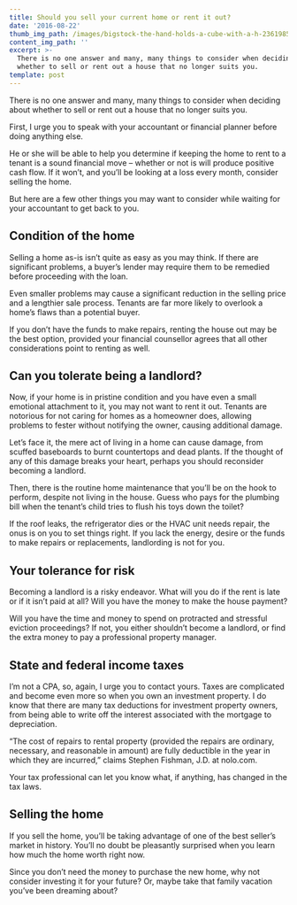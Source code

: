 ```yaml
---
title: Should you sell your current home or rent it out?
date: '2016-08-22'
thumb_img_path: /images/bigstock-the-hand-holds-a-cube-with-a-h-236198569.jpg
content_img_path: ''
excerpt: >-
  There is no one answer and many, many things to consider when deciding about
  whether to sell or rent out a house that no longer suits you.
template: post
---
```

<!--StartFragment-->

There is no one answer and many, many things to consider when deciding about whether to sell or rent out a house that no longer suits you.

First, I urge you to speak with your accountant or financial planner before doing anything else.

He or she will be able to help you determine if keeping the home to rent to a tenant is a sound financial move – whether or not is will produce positive cash flow. If it won’t, and you’ll be looking at a loss every month, consider selling the home.

But here are a few other things you may want to consider while waiting for your accountant to get back to you.

## Condition of the home

Selling a home as-is isn’t quite as easy as you may think. If there are significant problems, a buyer’s lender may require them to be remedied before proceeding with the loan.

Even smaller problems may cause a significant reduction in the selling price and a lengthier sale process. Tenants are far more likely to overlook a home’s flaws than a potential buyer.

If you don’t have the funds to make repairs, renting the house out may be the best option, provided your financial counsellor agrees that all other considerations point to renting as well.

## Can you tolerate being a landlord?

Now, if your home is in pristine condition and you have even a small emotional attachment to it, you may not want to rent it out. Tenants are notorious for not caring for homes as a homeowner does, allowing problems to fester without notifying the owner, causing additional damage.

Let’s face it, the mere act of living in a home can cause damage, from scuffed baseboards to burnt countertops and dead plants. If the thought of any of this damage breaks your heart, perhaps you should reconsider becoming a landlord.

Then, there is the routine home maintenance that you’ll be on the hook to perform, despite not living in the house. Guess who pays for the plumbing bill when the tenant’s child tries to flush his toys down the toilet?

If the roof leaks, the refrigerator dies or the HVAC unit needs repair, the onus is on you to set things right. If you lack the energy, desire or the funds to make repairs or replacements, landlording is not for you.

## **Your tolerance for risk**

Becoming a landlord is a risky endeavor. What will you do if the rent is late or if it isn’t paid at all? Will you have the money to make the house payment?

Will you have the time and money to spend on protracted and stressful eviction proceedings? If not, you either shouldn’t become a landlord, or find the extra money to pay a professional property manager.

## **State and federal income taxes**

I’m not a CPA, so, again, I urge you to contact yours. Taxes are complicated and become even more so when you own an investment property. I do know that there are many tax deductions for investment property owners, from being able to write off the interest associated with the mortgage to depreciation.

“The cost of repairs to rental property (provided the repairs are ordinary, necessary, and reasonable in amount) are fully deductible in the year in which they are incurred,” claims Stephen Fishman, J.D. at nolo.com.

Your tax professional can let you know what, if anything, has changed in the tax laws.

## Selling the home

If you sell the home, you’ll be taking advantage of one of the best seller’s market in history. You’ll no doubt be pleasantly surprised when you learn how much the home worth right now.

Since you don’t need the money to purchase the new home, why not consider investing it for your future? Or, maybe take that family vacation you’ve been dreaming about?

<!--EndFragment-->